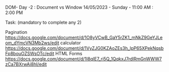 DOM- Day -2 : Document vs Window
14/05/2023 - Sunday - 11:00 AM : 2:00 PM

Task: (mandatory to complete any 2)

Pagination https://docs.google.com/document/d/1O8yVCwB_GaY5rZK1_mNkZ9GeYJLeom_dYmcVN3Mb2ws/edit
calculator https://docs.google.com/document/d/1VyZJG0KZAoZEs3h_lpP65XPekNqsbFp8bouOZSWsOTc/edit
HTML Forms https://docs.google.com/document/d/1I8qIE7_ri5Q_1QqkxJ7rdlRmGnWWW7zCa7BXrwAi8hI/edit
